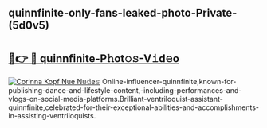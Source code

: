 ## quinnfinite-only-fans​-leaked-photo​-Private-(5d0v5)


# <h2><a href="https://mediaupload.pro?title=quinnfinite&ref=git">🔗👉 🔴 quinnfinite-P𝚑ot𝚘𝚜-V𝚒d𝚎o</a></h2>

[![Corinna Kopf Nue Nu𝚍e𝚜](https://i.imgur.com/0qMVB7G.gif)](https://mediaupload.pro?title=quinnfinite&ref=git)
Online-influencer-quinnfinite,known-for-publishing-dance-and-lifestyle-content,-including-performances-and-vlogs-on-social-media-platforms.Brilliant-ventriloquist-assistant-quinnfinite,celebrated-for-their-exceptional-abilities-and-accomplishments-in-assisting-ventriloquists.  